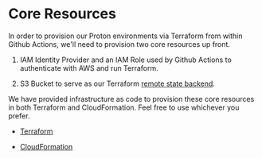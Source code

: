 # Core Resources

In order to provision our Proton environments via Terraform from within Github Actions, we'll need to provision two core resources up front.

1. IAM Identity Provider and an IAM Role used by Github Actions to authenticate with AWS and run Terraform.

2. S3 Bucket to serve as our Terraform [remote state backend](https://www.terraform.io/language/state/remote).


We have provided infrastructure as code to provision these core resources in both Terraform and CloudFormation.  Feel free to use whichever you prefer.

- [Terraform](./terraform/README.md)

- [CloudFormation](./cloudformation/README.md)
